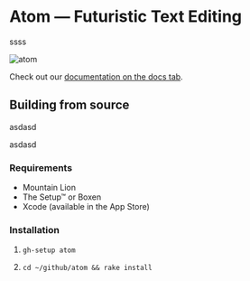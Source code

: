 # Atom — Futuristic Text Editing


ssss

![atom](https://f.cloud.github.com/assets/1300064/208230/4cefbca4-821a-11e2-8139-92c0328abf68.png)

Check out our [documentation on the docs tab](https://github.com/github/atom/docs).

## Building from source

asdasd

asdasd


### Requirements

  * Mountain Lion
  * The Setup™ or Boxen
  * Xcode (available in the App Store)

### Installation

  1. `gh-setup atom`

  2. `cd ~/github/atom && rake install`
